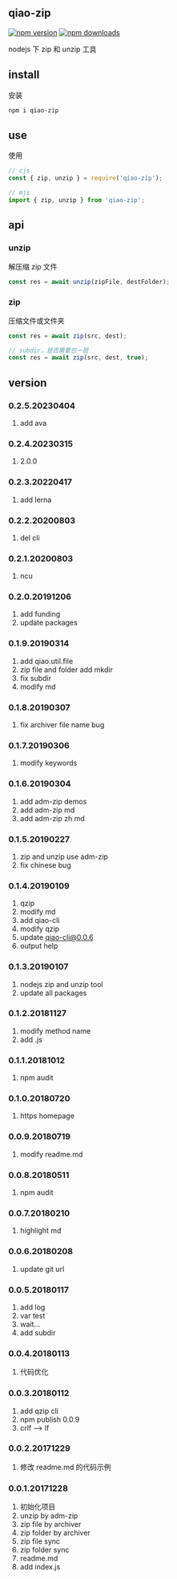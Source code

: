 ## qiao-zip

[![npm version](https://img.shields.io/npm/v/qiao-zip.svg?style=flat-square)](https://www.npmjs.org/package/qiao-zip)
[![npm downloads](https://img.shields.io/npm/dm/qiao-zip.svg?style=flat-square)](https://npm-stat.com/charts.html?package=qiao-zip)

nodejs 下 zip 和 unzip 工具

## install

安装

```bash
npm i qiao-zip
```

## use

使用

```javascript
// cjs
const { zip, unzip } = require('qiao-zip');

// mjs
import { zip, unzip } from 'qiao-zip';
```

## api

### unzip

解压缩 zip 文件

```javascript
const res = await unzip(zipFile, destFolder);
```

### zip

压缩文件或文件夹

```javascript
const res = await zip(src, dest);

// subdir，是否需要包一层
const res = await zip(src, dest, true);
```

## version

### 0.2.5.20230404

1. add ava

### 0.2.4.20230315

1. 2.0.0

### 0.2.3.20220417

1. add lerna

### 0.2.2.20200803

1. del cli

### 0.2.1.20200803

1. ncu

### 0.2.0.20191206

1. add funding
2. update packages

### 0.1.9.20190314

1. add qiao.util.file
2. zip file and folder add mkdir
3. fix subdir
4. modify md

### 0.1.8.20190307

1. fix archiver file name bug

### 0.1.7.20190306

1. modify keywords

### 0.1.6.20190304

1. add adm-zip demos
2. add adm-zip md
3. add adm-zip zh md

### 0.1.5.20190227

1. zip and unzip use adm-zip
2. fix chinese bug

### 0.1.4.20190109

1. qzip
2. modify md
3. add qiao-cli
4. modify qzip
5. update qiao-cli@0.0.6
6. output help

### 0.1.3.20190107

1. nodejs zip and unzip tool
2. update all packages

### 0.1.2.20181127

1. modify method name
2. add .js

### 0.1.1.20181012

1. npm audit

### 0.1.0.20180720

1. https homepage

### 0.0.9.20180719

1. modify readme.md

### 0.0.8.20180511

1. npm audit

### 0.0.7.20180210

1. highlight md

### 0.0.6.20180208

1. update git url

### 0.0.5.20180117

1. add log
2. var test
3. wait...
4. add subdir

### 0.0.4.20180113

1. 代码优化

### 0.0.3.20180112

1. add qzip cli
2. npm publish 0.0.9
3. crlf --> lf

### 0.0.2.20171229

1. 修改 readme.md 的代码示例

### 0.0.1.20171228

1. 初始化项目
2. unzip by adm-zip
3. zip file by archiver
4. zip folder by archiver
5. zip file sync
6. zip folder sync
7. readme.md
8. add index.js

